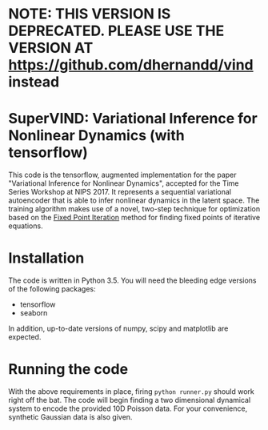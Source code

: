 # NOTE: THIS VERSION IS DEPRECATED. PLEASE USE THE VERSION AT https://github.com/dhernandd/vind instead

# SuperVIND: Variational Inference for Nonlinear Dynamics (with tensorflow)


This code is the tensorflow, augmented implementation for the paper "Variational Inference for Nonlinear Dynamics", accepted for the Time Series Workshop at NIPS 2017. It represents a sequential variational autoencoder that is able to infer nonlinear dynamics in the latent space. The training algorithm makes use of a novel, two-step technique for optimization based on the [Fixed Point Iteration](https://en.wikipedia.org/wiki/Fixed-point_iteration) method for finding fixed points of iterative equations.

# Installation

The code is written in Python 3.5. You will need the bleeding edge versions of the following packages:

- tensorflow
- seaborn

In addition, up-to-date versions of numpy, scipy and matplotlib are expected.

# Running the code

With the above requirements in place, firing `python runner.py` should work right off the bat. The code will begin finding a two dimensional dynamical system to encode the provided 10D Poisson data. For your convenience, synthetic Gaussian data is also given. 


